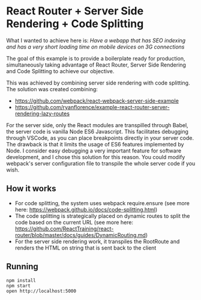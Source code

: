 React Router + Server Side Rendering + Code Splitting
=====================================================

What I wanted to achieve here is:
*Have a webapp that has SEO indexing and has a very short loading time on mobile devices on 3G connections*

The goal of this example is to provide a boilerplate ready for
production, simultaneously taking advantage of React Router, 
Server Side Rendering and Code Splitting to achieve our objective.

This was achieved by combining server side rendering with code splitting.
The solution was created combining:
* https://github.com/webpack/react-webpack-server-side-example
* https://github.com/ryanflorence/example-react-router-server-rendering-lazy-routes


For the server side, only the React modules are transpilled through Babel, 
the server code is vanilla Node ES6 Javascript. This facilitates debugging
through VSCode, as you can place breakpoints directly in your server code.
The drawback is that it limits the usage of ES6 features implemented by Node.
I consider easy debugging a very important feature for software development,
and I chose this solution for this reason. You could modify webpack's server 
configuration file to transpile the whole server code if you wish.

## How it works
* For code splitting, the system uses webpack require.ensure (see more here: https://webpack.github.io/docs/code-splitting.html)
* The code splitting is strategically placed on dynamic routes to split the code based on the current URL (see more here: https://github.com/ReactTraining/react-router/blob/master/docs/guides/DynamicRouting.md)
* For the server side rendering work, it transpiles the RootRoute and renders the HTML on string that is sent back to the client

## Running

```
npm install
npm start
open http://localhost:5000
```

